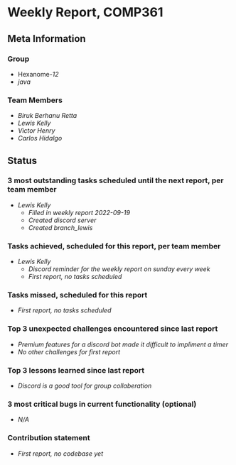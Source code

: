 # Weekly Report, COMP361

## Meta Information

### Group

 * Hexanome-*12*
 * *java*

### Team Members


 * *Biruk Berhanu Retta*
 * *Lewis Kelly*
 * *Victor Henry*
 * *Carlos Hidalgo*

## Status

### 3 most outstanding tasks scheduled until the next report, per team member


* *Lewis Kelly*
   * *Filled in weekly report 2022-09-19*
   * *Created discord server*
   * *Created branch_lewis*

### Tasks achieved, scheduled for this report, per team member

 * *Lewis Kelly*
   * *Discord reminder for the weekly report on sunday every week*
   * *First report, no tasks scheduled*

### Tasks missed, scheduled for this report

 * *First report, no tasks scheduled*

### Top 3 unexpected challenges encountered since last report

 * *Premium features for a discord bot made it difficult to impliment a timer*
 * *No other challenges for first report*

### Top 3 lessons learned since last report

 * *Discord is a good tool for group collaberation*

### 3 most critical bugs in current functionality (optional)

 * *N/A*

### Contribution statement

 * *First report, no codebase yet*

